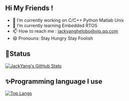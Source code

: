 <!--
**JackYang-hellobobo/JackYang-hellobobo** is a ✨ _special_ ✨ repository because its `README.md` (this file) appears on your GitHub profile.
Here are some ideas to get you started:
- 🔭 I’m currently working on ...
- 🌱 I’m currently learning ...
- 👯 I’m looking to collaborate on ...
- 🤔 I’m looking for help with ...
- 💬 Ask me about ...
- 📫 How to reach me: ...
- 😄 Pronouns: ...
- ⚡ Fun fact: ...
-->
## Hi My Friends !
- 🔭 I’m currently working on C/C++ Python Matlab Unix 
- 🌱 I’m currently learning Embedded RTOS
- 📫 How to reach me : jackyanghelobo@vip.qq.com
- 😄 Pronouns: Stay Hungry Stay Foolish

## 🤔Status
[![JackYang's GitHub Stats](https://github-readme-stats.vercel.app/api?username=JackYang-hellobobo&show_icons=true&hide=contribs,prs&count_private=true&bg_color=30,77FFD2,6297DB,1EECFF&title_color=fff&text_color=fff&icon_color=fff)](https://github.com/JackYang-hellobobo)
## ✨Programming language I use
[![Top Langs](https://github-readme-stats.vercel.app/api/top-langs/?username=JackYang-hellobobo&layout=compact)](https://github.com/JackYang-hellobobo/)

